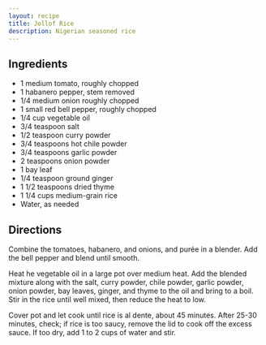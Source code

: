 ```yaml
---
layout: recipe
title: Jollof Rice
description: Nigerian seasoned rice
---
```


## Ingredients

* 1 medium tomato, roughly chopped
* 1 habanero pepper, stem removed
* 1/4 medium onion roughly chopped
* 1 small red bell pepper, roughly chopped
* 1/4 cup vegetable oil
* 3/4 teaspoon salt
* 1/2 teaspoon curry powder
* 3/4 teaspoons hot chile powder
* 3/4 teaspoons garlic powder
* 2 teaspoons onion powder
* 1 bay leaf
* 1/4 teaspoon ground ginger
* 1 1/2 teaspoons dried thyme
* 1 1/4 cups medium-grain rice
* Water, as needed

## Directions

Combine the tomatoes, habanero, and onions, and purée in a blender. Add
the bell pepper and blend until smooth.

Heat he vegetable oil in a large pot over medium heat. Add the blended
mixture along with the salt, curry powder, chile powder, garlic
powder, onion powder, bay leaves, ginger, and thyme to the oil and bring
to a boil. Stir in the rice until well mixed, then reduce the heat to
low.

Cover pot and let cook until rice is al dente, about 45 minutes. After
25-30 minutes, check; if rice is too saucy, remove the lid to cook off
the excess sauce. If too dry, add 1 to 2 cups of water and stir.
